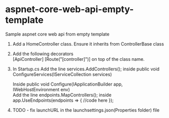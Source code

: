 # aspnet-core-web-api-empty-template
Sample aspnet core web api from empty template

1. Add a HomeController class. Ensure it inherits from ControllerBase class
2. Add the following decorators     
    [ApiController]
    [Route("[controller]")] on top of the class name. 
3. In Startup.cs
      Add the line services.AddControllers(); inside 
            public void ConfigureServices(IServiceCollection services)
            
      Inside public void Configure(IApplicationBuilder app, IWebHostEnvironment env)            
      Add the line endpoints.MapControllers(); inside 
             app.UseEndpoints(endpoints => {    //code here      });
4. TODO - fix launchURL in the launchsettings.json(Properties folder) file             
